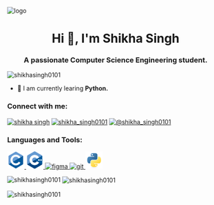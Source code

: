 ![logo](https://github.com/shikhasingh0101/shikhasingh0101/blob/main/Navy%20Blue%20Futuristic%20Virtual%20Technology%20Banner.png)
<h1 align="center">Hi 👋, I'm Shikha Singh</h1>
<h3 align="center">A passionate Computer Science Engineering student.</h3>


<p align="left"> <img src="https://komarev.com/ghpvc/?username=shikhasingh0101&label=Profile%20views&color=0e75b6&style=flat" alt="shikhasingh0101" /> </p>

- 📝 I am currently learing **Python.**

<h3 align="left">Connect with me:</h3>
<p align="left">
<a href="https://www.linkedin.com/in/shikha-singh-20460a283/" target="blank"><img align="center" src="https://raw.githubusercontent.com/rahuldkjain/github-profile-readme-generator/master/src/images/icons/Social/linked-in-alt.svg" alt="shikha singh" height="30" width="40" /></a>
<a href="https://instagram.com/shikha_singh0101" target="blank"><img align="center" src="https://raw.githubusercontent.com/rahuldkjain/github-profile-readme-generator/master/src/images/icons/Social/instagram.svg" alt="shikha_singh0101" height="30" width="40" /></a>
<a href="https://www.youtube.com/channel/UCrILMplSbdyG7B4_I2ghj-w" target="blank"><img align="center" src="https://raw.githubusercontent.com/rahuldkjain/github-profile-readme-generator/master/src/images/icons/Social/youtube.svg" alt="@shikha_singh0101" height="30" width="40" /></a>
</p>

<h3 align="left">Languages and Tools:</h3>
<p align="left"> <a href="https://www.cprogramming.com/" target="_blank" rel="noreferrer"> <img src="https://raw.githubusercontent.com/devicons/devicon/master/icons/c/c-original.svg" alt="c" width="40" height="40"/> </a> <a href="https://www.w3schools.com/cpp/" target="_blank" rel="noreferrer"> <img src="https://raw.githubusercontent.com/devicons/devicon/master/icons/cplusplus/cplusplus-original.svg" alt="cplusplus" width="40" height="40"/> </a> <a href="https://www.figma.com/" target="_blank" rel="noreferrer"> <img src="https://www.vectorlogo.zone/logos/figma/figma-icon.svg" alt="figma" width="40" height="40"/> </a> <a href="https://git-scm.com/" target="_blank" rel="noreferrer"> <img src="https://www.vectorlogo.zone/logos/git-scm/git-scm-icon.svg" alt="git" width="40" height="40"/> </a> <a href="https://www.python.org" target="_blank" rel="noreferrer"> <img src="https://raw.githubusercontent.com/devicons/devicon/master/icons/python/python-original.svg" alt="python" width="40" height="40"/> </a> </p>

<p><img align="left" src="https://github-readme-stats.vercel.app/api/top-langs?username=shikhasingh0101&show_icons=true&locale=en&layout=compact" alt="shikhasingh0101" /></p>

<p>&nbsp;<img align="center" src="https://github-readme-stats.vercel.app/api?username=shikhasingh0101&show_icons=true&locale=en" alt="shikhasingh0101" /></p>

<p><img align="center" src="https://github-readme-streak-stats.herokuapp.com/?user=shikhasingh0101&" alt="shikhasingh0101" /></p>
